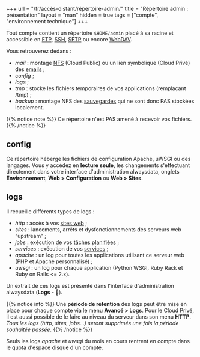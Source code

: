 +++
url = "/fr/accès-distant/répertoire-admin/"
title = "Répertoire admin : présentation"
layout = "man"
hidden = true
tags = ["compte", "environnement technique"]
+++

Tout compte contient un répertoire `$HOME/admin` placé à sa racine et accessible en [FTP](remote-access/ftp), [SSH](remote-access/ssh), [SFTP](remote-access/sftp) ou encore [WebDAV](remote-access/webdav). 

Vous retrouverez dedans :

- _mail_ : montage [NFS](https://fr.wikipedia.org/wiki/Network_File_System) (Cloud Public) ou un lien symbolique (Cloud Privé) des [emails](e-mails) ;
- _config_ ;
- _logs_ ;
- _tmp_ : stocke les fichiers temporaires de vos applications (remplaçant /tmp) ;
- _backup_ : montage NFS des [sauvegardes](backups) qui ne sont donc PAS stockées localement.

{{% notice note %}}
Ce répertoire n'est PAS amené à recevoir vos fichiers.
{{% /notice %}}

## config

Ce répertoire héberge les fichiers de configuration Apache, uWSGI ou des langages. Vous y accédez en **lecture seule**, les changements s'effectuant directement dans votre interface d'administration alwaysdata, onglets **Environnement**, **Web > Configuration** ou **Web > Sites**.

## logs

Il recueille différents types de logs :

- _http_ : accès à vos [sites web](sites) ;
- _sites_ : lancements, arrêts et dysfonctionnements des serveurs web “upstream” ;
- _jobs_ : exécution de vos [tâches planifiées](tasks) ;
- _services_ : exécution de vos [services](services) ;
- _apache_ : un log pour toutes les applications utilisant ce serveur web (PHP et Apache personnalisé) ;
- _uwsgi_ : un log pour chaque application (Python WSGI, Ruby Rack et Ruby on Rails <= 2.x).

Un extrait de ces logs est présenté dans l'interface d'administration alwaysdata (**Logs** - 📄).

{{% notice info %}}
Une **période de rétention** des logs peut être mise en place pour chaque compte via le menu **Avancé > Logs**. Pour le Cloud Privé, il est aussi possible de le faire au niveau du serveur dans son menu **HTTP**.
*Tous les logs (http, sites, jobs...) seront supprimés une fois la période souhaitée passée.*
{{% /notice %}}

Seuls les logs *apache* et *uwsgi* du mois en cours rentrent en compte dans le quota d'espace disque d'un compte.
